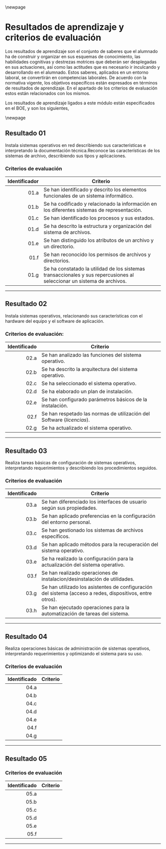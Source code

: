 \newpage
# Resultados de aprendizaje y criterios de evaluación

Los resultados de aprendizaje son el conjunto de saberes que el alumnado ha de construir y organizar en sus esquemas de conocimiento, las
habilidades cognitivas y destrezas motrices que deberán ser desplegadas en sus actuaciones, así como las actitudes que es necesario ir inculcando y
desarrollando en el alumnado. Estos saberes, aplicados en un entorno laboral, se convertirán en competencias laborales.
De acuerdo con la normativa vigente, los objetivos específicos están expresados en términos de resultados de aprendizaje. En el apartado de los
criterios de evaluación estos están relacionados con los mismos.

Los resultados de aprendizaje ligados a este módulo están especificados en el BOE, y son los siguientes,

\newpage
## Resultado 01

Instala sistemas operativos en red describiendo sus características e interpretando la documentación técnica.Reconoce las características de los sistemas de archivo, describiendo sus tipos y aplicaciones.

### Criterios de evaluación

| Identificador | Criterio                                                                |
| -:            | -----------                                                             |
| 01.a          | Se han identificado y descrito los elementos funcionales de un sistema informático.|
| 01.b          | Se ha codificado y relacionado la información en los diferentes sistemas de representación.|
| 01.c          | Se han identificado los procesos y sus estados.|
| 01.d          | Se ha descrito la estructura y organización del sistema de archivos.|
| 01.e          | Se han distinguido los atributos de un archivo y un directorio.|
| 01.f          | Se han reconocido los permisos de archivos y directorios.|
| 01.g          | Se ha constatado la utilidad de los sistemas transaccionales y sus repercusiones al seleccionar un sistema de archivos.|

---

## Resultado 02 

Instala sistemas operativos, relacionando sus características con el hardware del equipo y el software de aplicación.

### Criterios de evaluación:
| Identificado | Criterio                                                               |
| -:           | --------                                                               |
| 02.a         | Se han analizado las funciones del sistema operativo.                  |
| 02.b         | Se ha descrito la arquitectura del sistema operativo.                  |
| 02.c         | Se ha seleccionado el sistema operativo.                               |
| 02.d         | Se ha elaborado un plan de instalación.                                |
| 02.e         | Se han configurado parámetros básicos de la instalación.               |
| 02.f         | Se han respetado las normas de utilización del Software (*licencias*). |
| 02.g         | Se ha actualizado el sistema operativo.                                                                       |

---

## Resultado 03

Realiza tareas básicas de configuración de sistemas operativos, interpretando requerimientos y describiendo los procedimientos seguidos.

### Criterios de evaluación

| Identificado | Criterio                                                                                |
| -:           | --------                                                                                |
| 03.a         |  Se han diferenciado los interfaces de usuario según sus propiedades.|
| 03.b         |  Se han aplicado preferencias en la configuración del entorno personal.|
| 03.c         |  Se han gestionado los sistemas de archivos específicos.|
| 03.d         |  Se han aplicado métodos para la recuperación del sistema operativo. |
| 03.e         |  Se ha realizado la configuración para la actualización del sistema operativo.|
| 03.f         |  Se han realizado operaciones de instalacion/desinstalación de utilidades.|
| 03.g         |  Se han utilizado los asistentes de configuración del sistema (acceso a redes, dispositivos, entre otros).|
| 03.h         |  Se han ejecutado operaciones para la automatización de tareas del sistema.|

---

## Resultado 04

Realiza operaciones básicas de administración de sistemas operativos, interpretando requerimientos y optimizando el sistema para su uso.

### Criterios de evaluación

| Identificado | Criterio                                                                                                        |
| -:           | --------                                                                                                        |
| 04.a         |  |
| 04.b         |  |
| 04.c         |  |
| 04.d         |  |
| 04.e         |  |
| 04.f         |  |
| 04.g         |  |

---

## Resultado 05



### Criterios de evaluación

| Identificado | Criterio                                                                                                            |
| -:           | --------                                                                                                            |
| 05.a         |  |
| 05.b         |  |
| 05.c         |  |
| 05.d         |  |
| 05.e         |  |
| 05.f         |  |

---
